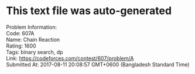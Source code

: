 # This text file was auto-generated  
  
Problem Information:  
Code: 607A  
Name: Chain Reaction  
Rating: 1600  
Tags: binary search, dp  
Link: https://codeforces.com/contest/607/problem/A  
Submitted At: 2017-08-11 20:08:57 GMT+0600 (Bangladesh Standard Time)  

